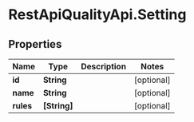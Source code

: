# RestApiQualityApi.Setting

## Properties
Name | Type | Description | Notes
------------ | ------------- | ------------- | -------------
**id** | **String** |  | [optional] 
**name** | **String** |  | [optional] 
**rules** | **[String]** |  | [optional] 


